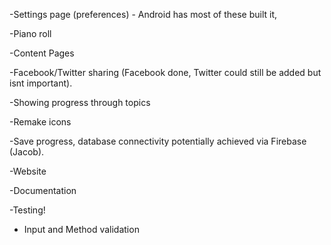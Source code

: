  -Settings page (preferences) - Android has most of these built it, 
 
 -Piano roll
 
 -Content Pages
 
 -Facebook/Twitter sharing (Facebook done, Twitter could still be added but isnt important).
 
 -Showing progress through topics
 
 -Remake icons
 
 -Save progress, database connectivity potentially achieved via Firebase (Jacob).
 
 -Website
 
 -Documentation
 
 -Testing!

- Input and Method validation
